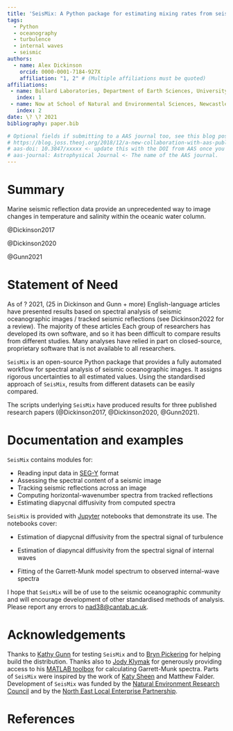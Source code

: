 ```yaml
---
title: 'SeisMix: A Python package for estimating mixing rates from seismic oceanographic images'
tags:
  - Python
  - oceanography
  - turbulence
  - internal waves
  - seismic
authors:
  - name: Alex Dickinson
    orcid: 0000-0001-7184-927X
    affiliation: "1, 2" # (Multiple affiliations must be quoted)
affiliations:
 - name: Bullard Laboratories, Department of Earth Sciences, University of Cambridge, Cambridge, United Kingdom
   index: 1
 - name: Now at School of Natural and Environmental Sciences, Newcastle University, Newcastle-upon-Tyne, United Kingdom
   index: 2
date: \? \? 2021
bibliography: paper.bib

# Optional fields if submitting to a AAS journal too, see this blog post:
# https://blog.joss.theoj.org/2018/12/a-new-collaboration-with-aas-publishing
# aas-doi: 10.3847/xxxxx <- update this with the DOI from AAS once you know it.
# aas-journal: Astrophysical Journal <- The name of the AAS journal.
---
```


# Summary

Marine seismic reflection data provide an unprecedented way to image changes in temperature and salinity within the oceanic water column.  

@Dickinson2017

@Dickinson2020

@Gunn2021

# Statement of Need
As of ? 2021, (25 in Dickinson and Gunn + more) English-language articles have presented results based on spectral analysis of seismic oceanographic images / tracked seismic reflections (see Dickinson2022 for a review). The majority of these articles  Each group of researchers has developed its own software, and so it has been difficult to compare results from different studies. Many analyses have relied in part on closed-source, proprietary software that is not available to all researchers. 


<!-- However, there exists no standard approach to spectral analysis, and so it has been difficult to compare results from different studies. Many analyses have relied on closed-source, proprietary software that is not available to all researchers.  -->



`SeisMix` is an open-source Python package that provides a fully automated workflow for spectral analysis of seismic oceanographic images. It assigns rigorous uncertainties to all estimated values. Using the standardised approach of `SeisMix`, results from different datasets can be easily compared.


 <!-- can standardise analysis of different datasets. -->

The scripts underlying `SeisMix` have produced results for three published research papers (@Dickinson2017, @Dickinson2020, @Gunn2021).

# Documentation and examples

`SeisMix` contains modules for:
- Reading input data in [SEG-Y](https://wiki.seg.org/wiki/SEG-Y) format
- Assessing the spectral content of a seismic image
- Tracking seismic reflections across an image
- Computing horizontal-wavenumber spectra from tracked reflections
- Estimating diapycnal diffusivity from computed spectra


`SeisMix` is provided with [Jupyter](https://jupyter.org/) notebooks that demonstrate its use. The notebooks cover:

- Estimation of diapycnal diffusivity from the spectral signal of turbulence

- Estimation of diapyncal diffusivity from the spectral signal of internal waves

- Fitting of the Garrett-Munk model spectrum to observed internal-wave spectra


I hope that `SeisMix` will be of use to the seismic oceanographic community and will encourage development of other standardised methods of analysis.
Please report any errors to nad38@cantab.ac.uk.


<!-- Figures can be included like this:
![Caption for example figure.\label{fig:example}](figure.png)
and referenced from text using \autoref{fig:example}.

Figure sizes can be customized by adding an optional second parameter:
![Caption for example figure.](figure.png){ width=20% } -->

# Acknowledgements

Thanks to [Kathy Gunn](https://kathygunn.github.io/) for testing `SeisMix` and to [Bryn Pickering](https://www.brynpickering.com/) for helping build the distribution. Thanks also to [Jody Klymak](https://ocean-physics.seos.uvic.ca/~jklymak/) for generously providing access to his [MATLAB toolbox](jklymak.github.io/GarrettMunkMatlab) for calculating Garrett-Munk spectra. Parts of `SeisMix` were inspired by the work of [Katy Sheen](https://geography.exeter.ac.uk/staff/index.php?web_id=Katy_Sheen) and Matthew Falder. Development of `SeisMix` was funded by the [Natural Environment Research Council](https://nerc.ukri.org/) and by the [North East Local Enterprise Partnership](https://www.northeastlep.co.uk/).

# References